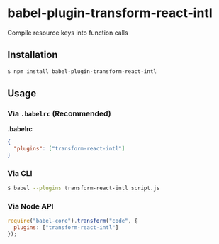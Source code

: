 # babel-plugin-transform-react-intl

Compile resource keys into function calls

## Installation

```sh
$ npm install babel-plugin-transform-react-intl
```

## Usage

### Via `.babelrc` (Recommended)

**.babelrc**

```json
{
  "plugins": ["transform-react-intl"]
}
```

### Via CLI

```sh
$ babel --plugins transform-react-intl script.js
```

### Via Node API

```javascript
require("babel-core").transform("code", {
  plugins: ["transform-react-intl"]
});
```
